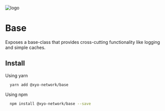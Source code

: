 [logo]: https://www.xy.company/img/home/logo_xy.png

![logo]

# Base

Exposes a base-class that provides cross-cutting functionality like logging and simple caches.

## Install

Using yarn

```sh
  yarn add @xyo-network/base
```

Using npm

```sh
  npm install @xyo-network/base --save
```